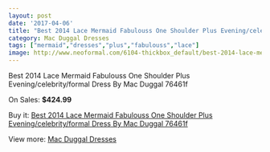 ```yaml
---
layout: post
date: '2017-04-06'
title: "Best 2014 Lace Mermaid Fabulouss One Shoulder Plus Evening/celebrity/formal Dress By Mac Duggal 76461f"
category: Mac Duggal Dresses
tags: ["mermaid","dresses","plus","fabulouss","lace"]
image: http://www.neoformal.com/6104-thickbox_default/best-2014-lace-mermaid-fabulouss-one-shoulder-plus-evening-celebrity-formal-dress-by-mac-duggal-76461f.jpg
---
```

Best 2014 Lace Mermaid Fabulouss One Shoulder Plus Evening/celebrity/formal Dress By Mac Duggal 76461f

On Sales: **$424.99**
<a href="https://www.neoformal.com/en/mac-duggal-dresses/2223-best-2014-lace-mermaid-fabulouss-one-shoulder-plus-evening-celebrity-formal-dress-by-mac-duggal-76461f.html"><amp-img layout="responsive" width="600" height="600" src="//www.neoformal.com/6104-thickbox_default/best-2014-lace-mermaid-fabulouss-one-shoulder-plus-evening-celebrity-formal-dress-by-mac-duggal-76461f.jpg" alt="Best 2014 Lace Mermaid Fabulouss One Shoulder Plus Evening/celebrity/formal Dress By Mac Duggal 76461f 0" /></a>
<a href="https://www.neoformal.com/en/mac-duggal-dresses/2223-best-2014-lace-mermaid-fabulouss-one-shoulder-plus-evening-celebrity-formal-dress-by-mac-duggal-76461f.html"><amp-img layout="responsive" width="600" height="600" src="//www.neoformal.com/6105-thickbox_default/best-2014-lace-mermaid-fabulouss-one-shoulder-plus-evening-celebrity-formal-dress-by-mac-duggal-76461f.jpg" alt="Best 2014 Lace Mermaid Fabulouss One Shoulder Plus Evening/celebrity/formal Dress By Mac Duggal 76461f 1" /></a>

Buy it: [Best 2014 Lace Mermaid Fabulouss One Shoulder Plus Evening/celebrity/formal Dress By Mac Duggal 76461f](https://www.neoformal.com/en/mac-duggal-dresses/2223-best-2014-lace-mermaid-fabulouss-one-shoulder-plus-evening-celebrity-formal-dress-by-mac-duggal-76461f.html "Best 2014 Lace Mermaid Fabulouss One Shoulder Plus Evening/celebrity/formal Dress By Mac Duggal 76461f")

View more: [Mac Duggal Dresses](https://www.neoformal.com/en/18-mac-duggal-dresses "Mac Duggal Dresses")